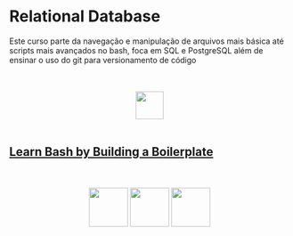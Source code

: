 # Relational Database

Este curso parte da navegação e manipulação de arquivos mais básica até scripts mais avançados no bash, foca em SQL e PostgreSQL além de ensinar o uso do git para versionamento de código

<div align="center">
  <br><br>
  <img src="https://upload.wikimedia.org/wikipedia/commons/thumb/f/fa/FreeCodeCamp_logo.svg/2560px-FreeCodeCamp_logo.svg.png" height="50px">
  <br><br>
</div>

## [Learn Bash by Building a Boilerplate](./learnBash.md)

<div align="center">
  <br><br>
  <img src="https://git-scm.com/images/logos/downloads/Git-Logo-2Color.png" height="70x">
  <img src="https://www.ovhcloud.com/sites/default/files/styles/large_screens_1x/public/2021-09/ECX-1909_Hero_PostgreSQL_600x400%402x.png" height="70px">
  <img src="https://upload.wikimedia.org/wikipedia/commons/thumb/8/82/Gnu-bash-logo.svg/2560px-Gnu-bash-logo.svg.png" height="70px">
</div>
